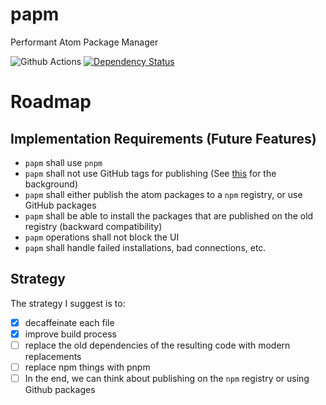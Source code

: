 # papm

Performant Atom Package Manager

![Github Actions](https://github.com/atom-community/papm/workflows/CI/badge.svg)
[![Dependency Status](https://david-dm.org/atom-community/papm.svg)](https://david-dm.org/atom-community/papm)

# Roadmap

## Implementation Requirements (Future Features)

- `papm` shall use `pnpm`
- `papm` shall not use GitHub tags for publishing (See [this](https://github.com/atom/apm/issues/919) for the background)
- `papm` shall either publish the atom packages to a `npm` registry, or use GitHub packages
- `papm` shall be able to install the packages that are published on the old registry (backward compatibility)
- `papm` operations shall not block the UI
- `papm` shall handle failed installations, bad connections, etc.

## Strategy

The strategy I suggest is to:

- [x] decaffeinate each file
- [x] improve build process
- [ ] replace the old dependencies of the resulting code with modern replacements
- [ ] replace npm things with pnpm
- [ ] In the end, we can think about publishing on the `npm` registry or using Github packages
